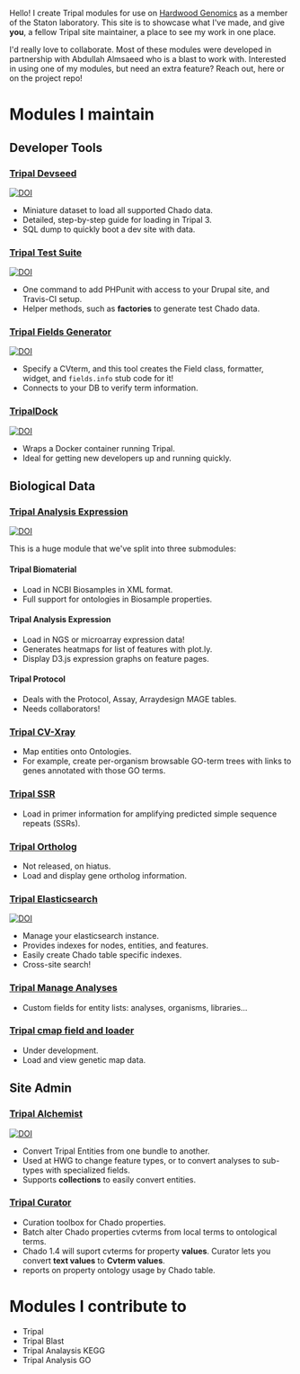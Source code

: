 Hello!  I create Tripal modules for use on [Hardwood Genomics](hardwoodgenomics.org) as a member of the Staton laboratory.  This site is to showcase what I've made, and give **you**, a fellow Tripal site maintainer, a place to see my work in one place.


I'd really love to collaborate.  Most of these modules were developed in partnership with Abdullah Almsaeed who is a blast to work with.  Interested in using one of my modules, but need an extra feature?  Reach out, here or on the project repo!


# Modules I maintain

## Developer Tools

### [Tripal Devseed](https://github.com/statonlab/tripal_dev_mini_dataset)

[![DOI](https://zenodo.org/badge/DOI/10.5281/zenodo.1252453.svg)](https://doi.org/10.5281/zenodo.1252453)


* Miniature dataset to load all supported Chado data.
* Detailed, step-by-step guide for loading in Tripal 3.
* SQL dump to quickly boot a dev site with data.

### [Tripal Test Suite](https://github.com/statonlab/TripalTestSuite)
[![DOI](https://zenodo.org/badge/DOI/10.5281/zenodo.1257164.svg)](https://doi.org/10.5281/zenodo.1257164)

* One command to add PHPunit with access to your Drupal site, and Travis-CI setup.
* Helper methods, such as **factories** to generate test Chado data.

### [Tripal Fields Generator](https://github.com/statonlab/fields_generator)
[![DOI](https://zenodo.org/badge/DOI/10.5281/zenodo.1200662.svg)](https://doi.org/10.5281/zenodo.1200662)

* Specify a CVterm, and this tool creates the Field class, formatter, widget, and `fields.info` stub code for it!
* Connects to your DB to verify term information.

### [TripalDock](https://github.com/statonlab/tripaldock)
[![DOI](https://zenodo.org/badge/DOI/10.5281/zenodo.1187125.svg)](https://doi.org/10.5281/zenodo.1187125)

* Wraps a Docker container running Tripal.  
* Ideal for getting new developers up and running quickly.

## Biological Data

### [Tripal Analysis Expression](https://github.com/tripal/tripal_analysis_expression)
[![DOI](https://zenodo.org/badge/DOI/10.5281/zenodo.1115662.svg)](https://doi.org/10.5281/zenodo.1115662)


This is a huge module that we've split into three submodules:

#### Tripal Biomaterial
* Load in NCBI Biosamples in XML format.
* Full support for ontologies in Biosample properties.

#### Tripal Analysis Expression
* Load in NGS or microarray expression data!
* Generates heatmaps for list of features with plot.ly.
* Display D3.js expression graphs on feature pages.


#### Tripal Protocol
* Deals with the Protocol, Assay, Arraydesign MAGE tables.
* Needs collaborators!

### [Tripal CV-Xray](https://github.com/statonlab/tripal_cv_xray)

* Map entities onto Ontologies.
* For example, create per-organism browsable GO-term trees with links to genes annotated with those GO terms.

### [Tripal SSR](https://github.com/statonlab/tripal_ssr)

* Load in primer information for amplifying predicted simple sequence repeats (SSRs).

### [Tripal Ortholog](https://github.com/statonlab/tripal_ortholog)

* Not released, on hiatus.
* Load and display gene ortholog information.

### [Tripal Elasticsearch](https://github.com/tripal/tripal_elasticsearch/)
[![DOI](https://zenodo.org/badge/DOI/10.5281/zenodo.1222187.svg)](https://doi.org/10.5281/zenodo.1222187)


* Manage your elasticsearch instance.
* Provides indexes for nodes, entities, and features. 
* Easily create Chado table specific indexes.
* Cross-site search!

### [Tripal Manage Analyses](https://github.com/statonlab/tripal_manage_analyses)
* Custom fields for entity lists: analyses, organisms, libraries...

### [Tripal cmap field and loader](https://github.com/statonlab/tripal_cmap_loader)
* Under development.
* Load and view genetic map data.


## Site Admin

### [Tripal Alchemist](https://github.com/statonlab/tripal_alchemist)
[![DOI](https://zenodo.org/badge/DOI/10.5281/zenodo.1187120.svg)](https://doi.org/10.5281/zenodo.1187120)

* Convert Tripal Entities from one bundle to another.
* Used at HWG to change feature types, or to convert analyses to sub-types with specialized fields.
* Supports **collections** to easily convert entities.

### [Tripal Curator](https://github.com/statonlab/tripal_curator)

* Curation toolbox for Chado properties.
* Batch alter Chado properties cvterms from local terms to ontological terms.
* Chado 1.4 will suport cvterms for property **values**.  Curator lets you convert **text values** to **Cvterm values**.
* reports on property ontology usage by Chado table.

# Modules I contribute to
* Tripal
* Tripal Blast
* Tripal Analaysis KEGG
* Tripal Analysis GO